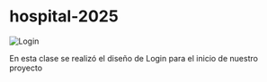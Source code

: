 # hospital-2025

![Login](https://github.com/user-attachments/assets/152216f1-799f-4c19-aa1f-f4f7c5d59012)


En esta clase se realizó el diseño de Login para el inicio de nuestro proyecto
